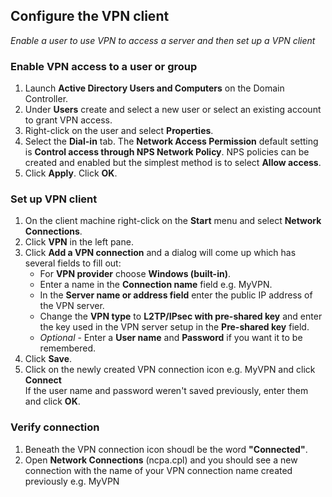 ## Configure the VPN client
*Enable a user to use VPN to access a server and then set up a VPN client*
### Enable VPN access to a user or group
1. Launch **Active Directory Users and Computers** on the Domain Controller.
2. Under **Users** create and select a new user or select an existing account to grant VPN access.
3. Right-click on the user and select **Properties**.
4. Select the **Dial-in** tab. The **Network Access Permission** default setting is **Control access through NPS Network Policy**. NPS policies can be created and enabled but the simplest method is to select **Allow access**.
5. Click **Apply**. Click **OK**.
### Set up VPN client
1. On the client machine right-click on the **Start** menu and select **Network Connections**.
2. Click **VPN** in the left pane.
3. Click **Add a VPN connection** and a dialog will come up which has several fields to fill out:  
    - For **VPN provider** choose **Windows (built-in)**. 
    - Enter a name in the **Connection name** field e.g. MyVPN.
    - In the **Server name or address field** enter the public IP address of the VPN server.
    - Change the **VPN type** to **L2TP/IPsec with pre-shared key** and enter the key used in the VPN server setup in the **Pre-shared key** field.
    - *Optional* - Enter a **User name** and **Password** if you want it to be remembered.
4. Click **Save**.
5. Click on the newly created VPN connection icon e.g. MyVPN and click **Connect**  
If the user name and password weren't saved previously, enter them and click **OK**.
### Verify connection
1. Beneath the VPN connection icon shoudl be the word **\"Connected\"**.
2. Open **Network Connections** (ncpa.cpl) and you should see a new connection with the name of your VPN connection name created previously e.g. MyVPN
